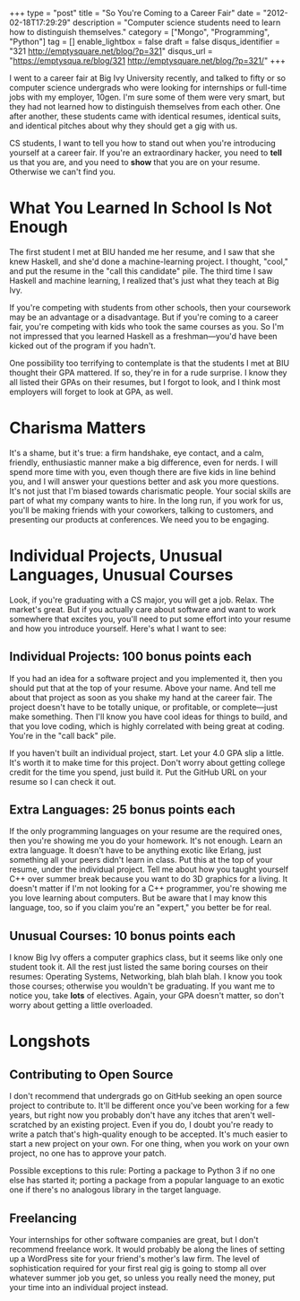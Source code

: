 +++
type = "post"
title = "So You're Coming to a Career Fair"
date = "2012-02-18T17:29:29"
description = "Computer science students need to learn how to distinguish themselves."
category = ["Mongo", "Programming", "Python"]
tag = []
enable_lightbox = false
draft = false
disqus_identifier = "321 http://emptysquare.net/blog/?p=321"
disqus_url = "https://emptysqua.re/blog/321 http://emptysquare.net/blog/?p=321/"
+++

<p>I went to a career fair at Big Ivy University recently, and talked to
fifty or so computer science undergrads who were looking for internships
or full-time jobs with my employer, 10gen. I'm sure some of them were
very smart, but they had not learned how to distinguish themselves from
each other. One after another, these students came with identical
resumes, identical suits, and identical pitches about why they should
get a gig with us.</p>
<p>CS students, I want to tell you how to stand out when you're introducing
yourself at a career fair. If you're an extraordinary hacker, you need
to <strong>tell</strong> us that you are, and you need to <strong>show</strong> that you are on
your resume. Otherwise we can't find you.</p>
<h1 id="what-you-learned-in-school-is-not-enough">What You Learned In School Is Not Enough</h1>
<p>The first student I met at BIU handed me her resume, and I saw that she
knew Haskell, and she'd done a machine-learning project. I thought,
"cool," and put the resume in the "call this candidate" pile. The third
time I saw Haskell and machine learning, I realized that's just what
they teach at Big Ivy.</p>
<p>If you're competing with students from other schools, then your
coursework may be an advantage or a disadvantage. But if you're coming
to a career fair, you're competing with kids who took the same courses
as you. So I'm not impressed that you learned Haskell as a
freshman&mdash;you'd have been kicked out of the program if you hadn't.</p>
<p>One possibility too terrifying to contemplate is that the students I met
at BIU thought their GPA mattered. If so, they're in for a rude
surprise. I know they all listed their GPAs on their resumes, but I
forgot to look, and I think most employers will forget to look at GPA,
as well.</p>
<h1 id="charisma-matters">Charisma Matters</h1>
<p>It's a shame, but it's true: a firm handshake, eye contact, and a calm,
friendly, enthusiastic manner make a big difference, even for nerds. I
will spend more time with you, even though there are five kids in line
behind you, and I will answer your questions better and ask you more
questions. It's not just that I'm biased towards charismatic people.
Your social skills are part of what my company wants to hire. In the
long run, if you work for us, you'll be making friends with your
coworkers, talking to customers, and presenting our products at
conferences. We need you to be engaging.</p>
<h1 id="individual-projects-unusual-languages-unusual-courses">Individual Projects, Unusual Languages, Unusual Courses</h1>
<p>Look, if you're graduating with a CS major, you will get a job. Relax.
The market's great. But if you actually care about software and want to
work somewhere that excites you, you'll need to put some effort into
your resume and how you introduce yourself. Here's what I want to see:</p>
<h2 id="individual-projects-100-bonus-points-each">Individual Projects: 100 bonus points each</h2>
<p>If you had an idea for a software project and you implemented it, then
you should put that at the top of your resume. Above your name. And tell
me about that project as soon as you shake my hand at the career fair.
The project doesn't have to be totally unique, or profitable, or
complete&mdash;just make something. Then I'll know you have cool ideas for
things to build, and that you love coding, which is highly correlated
with being great at coding. You're in the "call back" pile.</p>
<p>If you haven't built an individual project, start. Let your 4.0 GPA slip
a little. It's worth it to make time for this project. Don't worry about
getting college credit for the time you spend, just build it. Put the
GitHub URL on your resume so I can check it out.</p>
<h2 id="extra-languages-25-bonus-points-each">Extra Languages: 25 bonus points each</h2>
<p>If the only programming languages on your resume are the required ones,
then you're showing me you do your homework. It's not enough. Learn an
extra language. It doesn't have to be anything exotic like Erlang, just
something all your peers didn't learn in class. Put this at the top of
your resume, under the individual project. Tell me about how you taught
yourself C++ over summer break because you want to do 3D graphics for a
living. It doesn't matter if I'm not looking for a C++ programmer,
you're showing me you love learning about computers. But be aware that I
may know this language, too, so if you claim you're an "expert," you
better be for real.</p>
<h2 id="unusual-courses-10-bonus-points-each">Unusual Courses: 10 bonus points each</h2>
<p>I know Big Ivy offers a computer graphics class, but it seems like only
one student took it. All the rest just listed the same boring courses on
their resumes: Operating Systems, Networking, blah blah blah. I know you
took those courses; otherwise you wouldn't be graduating. If you want me
to notice you, take <strong>lots</strong> of electives. Again, your GPA doesn't
matter, so don't worry about getting a little overloaded.</p>
<h1 id="longshots">Longshots</h1>
<h2 id="contributing-to-open-source">Contributing to Open Source</h2>
<p>I don't recommend that undergrads go on GitHub seeking an open source
project to contribute to. It'll be different once you've been working
for a few years, but right now you probably don't have any itches that
aren't well-scratched by an existing project. Even if you do, I doubt
you're ready to write a patch that's high-quality enough to be accepted.
It's much easier to start a new project on your own. For one thing, when
you work on your own project, no one has to approve your patch.</p>
<p>Possible exceptions to this rule: Porting a package to Python 3 if no
one else has started it; porting a package from a popular language to an
exotic one if there's no analogous library in the target language.</p>
<h2 id="freelancing">Freelancing</h2>
<p>Your internships for other software companies are great, but I don't
recommend freelance work. It would probably be along the lines of
setting up a WordPress site for your friend's mother's law firm. The
level of sophistication required for your first real gig is going to
stomp all over whatever summer job you get, so unless you really need
the money, put your time into an individual project instead.</p>

